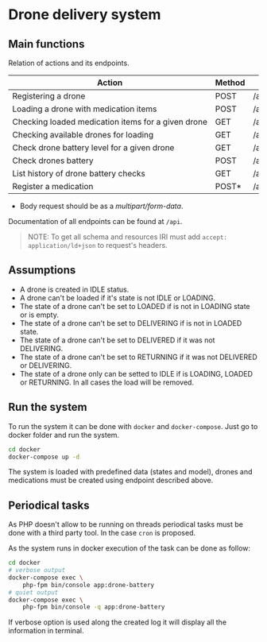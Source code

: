 # Drone delivery system

## Main functions

Relation of actions and its endpoints.

| Action                                             | Method | Endpoint                     |
|----------------------------------------------------|--------|------------------------------|
| Registering a drone                                | POST   | /api/drones                  |
| Loading a drone with medication items              | POST   | /api/drones/{serial}/load    |
| Checking loaded medication items for a given drone | GET    | /api/drones/{serial}/load    |
| Checking available drones for loading              | GET    | ​/api​/drones​/availables       |
| Check drone battery level for a given drone        | GET    | /api/drones/{serial}/battery |
| Check drones battery                               | POST   | /api/battery_logs            |
| List history of drone battery checks               | GET    | /api/battery_logs            |
| Register a medication                              | POST*  | /api/medications             |

* Body request should be as a *multipart/form-data*.

Documentation of all endpoints can be found at `/api`.

> NOTE: To get all schema and resources IRI must add `accept: application/ld+json` to request's
> headers.

## Assumptions 

* A drone is created in IDLE status.
* A drone can't be loaded if it's state is not IDLE or LOADING.
* The state of a drone can't be set to LOADED if is not in
LOADING state or is empty.
* The state of a drone can't be set to DELIVERING if is not in
 LOADED state.
* The state of a drone can't be set to DELIVERED if it was not
DELIVERING.
* The state of a drone can't be set to RETURNING if it was not
DELIVERED or DELIVERING.
* The state of a drone only can be setted to IDLE if is LOADING,
LOADED or RETURNING. In all cases the load will be removed.

## Run the system

To run the system it can be done with `docker` and `docker-compose`.
Just go to docker folder and run the system.

```bash
cd docker
docker-compose up -d
```

The system is loaded with predefined data (states and model), drones
and medications must be created using endpoint described above.

## Periodical tasks

As PHP doesn't allow to be running on threads periodical tasks must be
done with a third party tool. In the case `cron` is proposed.

As the system runs in docker execution of the task can be done as follow:

```bash
cd docker
# verbose output
docker-compose exec \
    php-fpm bin/console app:drone-battery
# quiet output
docker-compose exec \
    php-fpm bin/console -q app:drone-battery
```

If verbose option is used along the created log it will display all the
information in terminal.

